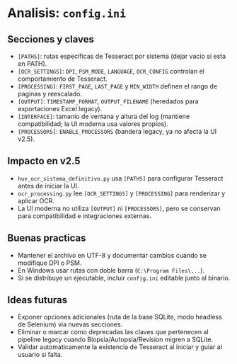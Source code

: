 # Analisis: `config.ini`

## Secciones y claves
- `[PATHS]`: rutas especificas de Tesseract por sistema (dejar vacio si esta en PATH).
- `[OCR_SETTINGS]`: `DPI`, `PSM_MODE`, `LANGUAGE`, `OCR_CONFIG` controlan el comportamiento de Tesseract.
- `[PROCESSING]`: `FIRST_PAGE`, `LAST_PAGE` y `MIN_WIDTH` definen el rango de paginas y reescalado.
- `[OUTPUT]`: `TIMESTAMP_FORMAT`, `OUTPUT_FILENAME` (heredados para exportaciones Excel legacy).
- `[INTERFACE]`: tamanio de ventana y altura del log (mantiene compatibilidad; la UI moderna usa valores propios).
- `[PROCESSORS]`: `ENABLE_PROCESSORS` (bandera legacy, ya no afecta la UI v2.5).

## Impacto en v2.5
- `huv_ocr_sistema_definitivo.py` usa `[PATHS]` para configurar Tesseract antes de iniciar la UI.
- `ocr_processing.py` lee `[OCR_SETTINGS]` y `[PROCESSING]` para renderizar y aplicar OCR.
- La UI moderna no utiliza `[OUTPUT]` ni `[PROCESSORS]`, pero se conservan para compatibilidad e integraciones externas.

## Buenas practicas
- Mantener el archivo en UTF-8 y documentar cambios cuando se modifique DPI o PSM.
- En Windows usar rutas con doble barra (`C:\Program Files\...`).
- Si se distribuye un ejecutable, incluir `config.ini` editable junto al binario.

## Ideas futuras
- Exponer opciones adicionales (ruta de la base SQLite, modo headless de Selenium) via nuevas secciones.
- Eliminar o marcar como deprecadas las claves que pertenecen al pipeline legacy cuando Biopsia/Autopsia/Revision migren a SQLite.
- Validar automaticamente la existencia de Tesseract al iniciar y guiar al usuario si falta.